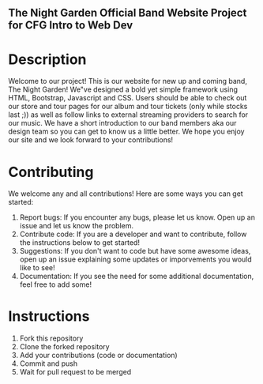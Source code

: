 ## The Night Garden Official Band Website Project for CFG Intro to Web Dev

# Description
Welcome to our project! This is our website for new up and coming band, The Night Garden! We"ve designed a bold yet simple framework using HTML, Bootstrap, Javascript and CSS. Users should be able to check out our store and tour pages for our album and tour tickets (only while stocks last ;)) as well as follow links to external streaming providers to search for our music. We have a short introduction to our band members aka our design team so you can get to know us a little better. We hope you enjoy our site and we look forward to your contributions!

# Contributing
We welcome any and all contributions! Here are some ways you can get started:
1. Report bugs: If you encounter any bugs, please let us know. Open up an issue and let us know the problem.
2. Contribute code: If you are a developer and want to contribute, follow the instructions below to get started!
3. Suggestions: If you don't want to code but have some awesome ideas, open up an issue explaining some updates or imporvements you would like to see!
4. Documentation: If you see the need for some additional documentation, feel free to add some!

# Instructions
1. Fork this repository
2. Clone the forked repository
3. Add your contributions (code or documentation)
4. Commit and push
5. Wait for pull request to be merged
